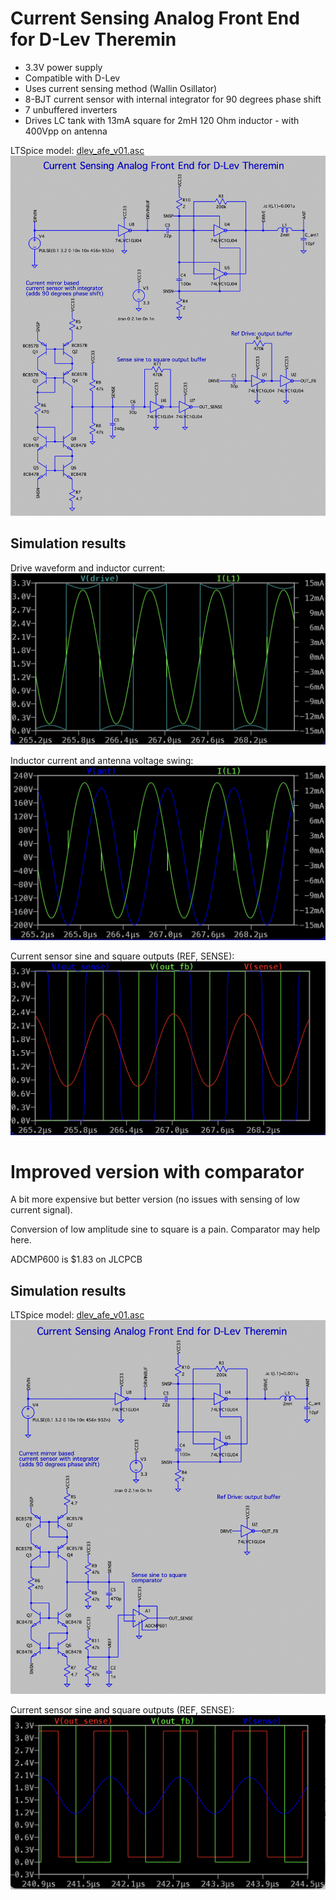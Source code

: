 Current Sensing Analog Front End for D-Lev Theremin
===================================================

* 3.3V power supply
* Compatible with D-Lev
* Uses current sensing method (Wallin Osillator)
* 8-BJT current sensor with internal integrator for 90 degrees phase shift
* 7 unbuffered inverters
* Drives LC tank with 13mA square for 2mH 120 Ohm inductor - with 400Vpp on antenna


LTSpice model: [dlev_afe_v01.asc](dlev_afe_v01.asc)
![Spice model](images/dlev_afe_v01_ltspice_model.png)




Simulation results
------------------

Drive waveform and inductor current: 
![Simulation results](images/dlev_afe_v01_sim_drive_and_inductor_current.png)

Inductor current and antenna voltage swing: 
![Simulation results](images/dlev_afe_v01_sim_inductor_current_and_antenna_voltage.png)

Current sensor sine and square outputs (REF, SENSE):
![Simulation results](images/dlev_afe_v01_sim_sense_and_outs.png)



Improved version with comparator
================================

A bit more expensive but better version (no issues with sensing of low current signal).

Conversion of low amplitude sine to square is a pain. Comparator may help here.

ADCMP600 is $1.83 on JLCPCB


Simulation results
------------------

LTSpice model: [dlev_afe_v01.asc](dlev_afe_v02.asc)
![Spice model](images/dlev_afe_v02_ltspice_model.png)

Current sensor sine and square outputs (REF, SENSE):
![Simulation results](images/dlev_afe_v02_sim_sense_and_outs.png)

